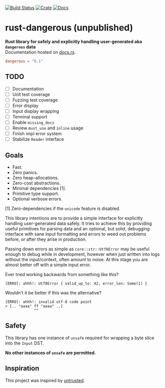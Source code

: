 [![Build Status](https://travis-ci.com/avitex/rust-dangerous.svg?branch=master)](https://travis-ci.com/avitex/rust-dangerous)
[![Crate](https://img.shields.io/crates/v/dangerous.svg)](https://crates.io/crates/dangerous)
[![Docs](https://docs.rs/dangerous/badge.svg)](https://docs.rs/dangerous)

# rust-dangerous (unpublished)

**Rust library for safely and explicitly handling user-generated aka `dangerous` data**  
Documentation hosted on [docs.rs](https://docs.rs/dangerous).

```toml
dangerous = "0.1"
```

## TODO

- [ ] Documentation
- [ ] Unit test coverage
- [ ] Fuzzing test coverage
- [ ] Error display
- [ ] Input display wrapping
- [ ] Terminal support
- [ ] Enable `missing_docs`
- [ ] Review `must_use` and `inline` usage
- [ ] Finish impl error system
- [ ] Stabilize `Reader` interface

## Goals

- Fast.
- Zero panics.
- Zero heap-allocations.
- Zero-cost abstractions.
- Minimal dependencies \[1].
- Primitive type support.
- Optional verbose errors.

\[1] Zero-dependencies if the `unicode` feature is disabled.

This library intentions are to provide a simple interface for explicitly handling user-generated data safely.
It tries to achieve this by providing useful primitives for parsing data and an optional, but solid, debugging
interface with sane input formatting and errors to weed out problems before, or after they arise in production.

Passing down errors as simple as `core::str::Utf8Error` may be useful enough to debug while in development,
however when just written into logs without the input/context, often amount to noise. At this stage 
you are almost better off with a simple input error.

Ever tried working backwards from something like this?

```
[ERRO]: ahhh!: Utf8Error { valid_up_to: 42, error_len: Some(1) }
```

Wouldn't it be better if this was the alternative?

```
[ERRO]: ahhh!: invalid utf-8 code point
> [.. "aaaa" ff "aaaa" ..]
             ^^
```

## Safety

This library has one instance of `unsafe` required for wrapping a
byte slice into the `Input` DST.

**No other instances of `unsafe` are permitted.**

## Inspiration

This project was inspired by [untrusted](https://github.com/briansmith/untrusted).
